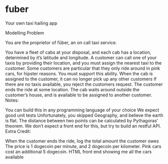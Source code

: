 # fuber
Your own taxi hailing app

Modelling Problem

You are the proprietor of füber, an on call taxi service.

You have a fleet of cabs at your disposal, and each cab has a location, determined by it’s latitude and longitude.
A customer can call one of your taxis by providing their location, and you must assign the nearest taxi to the customer.
Some customers are particular that they only ride around in pink cars, for hipster reasons. You must support this ability.
When the cab is assigned to the customer, it can no longer pick up any other customers
If there are no taxis available, you reject the customers request.
The customer ends the ride at some location. The cab waits around outside the customer’s house, and is available to be assigned to another customer.
Notes:

You can build this in any programming language of your choice
We expect good unit tests
Unfortunately, you skipped Geography, and believe the earth is flat. The distance between two points can be calculated by Pythagoras’ theorem.
We don’t expect a front end for this, but try to build an restful API.
Extra Credit:

When the customer ends the ride, log the total amount the customer owes
The price is 1 dogecoin per minute, and 2 dogecoin per kilometer. Pink cars cost an additional 5 dogecoin.
HTML front end showing me all the cars available
